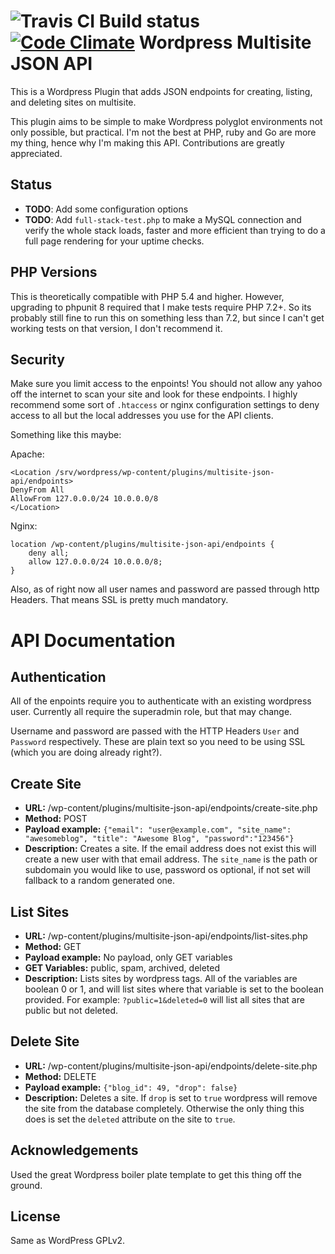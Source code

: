 ![Travis CI Build status](https://travis-ci.org/remkade/multisite-json-api.svg?branch=master) [![Code Climate](https://codeclimate.com/github/remkade/multisite-json-api.png)](https://codeclimate.com/github/remkade/multisite-json-api)
Wordpress Multisite JSON API
============================
This is a Wordpress Plugin that adds JSON endpoints for creating, listing, and deleting sites on multisite.

This plugin aims to be simple to make Wordpress polyglot environments not only possible, but practical. I'm not the best at PHP, ruby and Go are more my thing, hence why I'm making this API. Contributions are greatly appreciated.

Status
------
* **TODO**: Add some configuration options
* **TODO**: Add `full-stack-test.php` to make a MySQL connection and verify the whole stack loads, faster and more efficient than trying to do a full page rendering for your uptime checks.

PHP Versions
------------
This is theoretically compatible with PHP 5.4 and higher. However, upgrading to phpunit 8 required that I make tests require PHP 7.2+. So its probably still fine to run this on something less than 7.2, but since I can't get working tests on that version, I don't recommend it.

Security
--------
Make sure you limit access to the enpoints! You should not allow any yahoo off the internet to scan your site and look for these endpoints. I highly recommend some sort of `.htaccess` or nginx configuration settings to deny access to all but the local addresses you use for the API clients.

Something like this maybe:

Apache:

```
<Location /srv/wordpress/wp-content/plugins/multisite-json-api/endpoints>
DenyFrom All
AllowFrom 127.0.0.0/24 10.0.0.0/8
</Location>
```

Nginx:

```
location /wp-content/plugins/multisite-json-api/endpoints {
	deny all;
	allow 127.0.0.0/24 10.0.0.0/8;
}
```

Also, as of right now all user names and password are passed through http Headers. That means SSL is pretty much mandatory.

API Documentation
=================

Authentication
--------------
All of the enpoints require you to authenticate with an existing wordpress user. Currently all require the superadmin role, but that may change.

Username and password are passed with the HTTP Headers `User` and `Password` respectively. These are plain text so you need to be using SSL (which you are doing already right?).

Create Site
-----------
- **URL:** /wp-content/plugins/multisite-json-api/endpoints/create-site.php
- **Method:** POST
- **Payload example:** `{"email": "user@example.com", "site_name": "awesomeblog", "title": "Awesome Blog", "password":"123456"}` 
- **Description:** Creates a site. If the email address does not exist this will create a new user with that email address. The `site_name` is the path or subdomain you would like to use, password os optional, if not set will fallback to a random generated one.

List Sites
----------
- **URL:** /wp-content/plugins/multisite-json-api/endpoints/list-sites.php
- **Method:** GET
- **Payload example:** No payload, only GET variables
- **GET Variables:** public, spam, archived, deleted
- **Description:** Lists sites by wordpress tags. All of the variables are boolean 0 or 1, and will list sites where that variable is set to the boolean provided. For example: `?public=1&deleted=0` will list all sites that are public but not deleted.

Delete Site
-----------
- **URL:** /wp-content/plugins/multisite-json-api/endpoints/delete-site.php
- **Method:** DELETE
- **Payload example:** `{"blog_id": 49, "drop": false}`
- **Description:** Deletes a site. If `drop` is set to `true` wordpress will remove the site from the database completely. Otherwise the only thing this does is set the `deleted` attribute on the site to `true`.

Acknowledgements
----------------
Used the great Wordpress boiler plate template to get this thing off the ground.

License
-------
Same as WordPress GPLv2.
